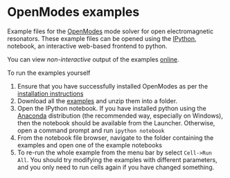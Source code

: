 # OpenModes examples

Example files for the [OpenModes](http://davidpowell.github.io/OpenModes/) mode
solver for open electromagnetic resonators.
These example files can be opened using the [IPython](http://ipython.org/), notebook,
an interactive web-based frontend to python.

You can view *non-interactive* output of the examples
[online](http://nbviewer.ipython.org/github/DavidPowell/openmodes-examples/tree/master/).

To run the examples yourself

1. Ensure that you have successfully installed OpenModes as per the
   [installation instructions](http://www.pythonhosted.org/OpenModes/install.html)
2. Download all the [examples](https://github.com/DavidPowell/openmodes-examples/archive/master.zip)
   and unzip them into a folder.
3. Open the IPython notebook. If you have installed python using the [Anaconda](http://continuum.io/downloads)
   distribution (the recommended way, especially on Windows), then the notebook should be available from the
   Launcher. Otherwise, open a command prompt and run `ipython notebook`
4. From the notebook file browser, navigate to the folder containing the examples and open one of the example notebooks
5. To re-run the whole example from the menu bar by select `Cell->Run All`. You should try modifying the examples
   with different parameters, and you only need to run cells again if you have changed something.


